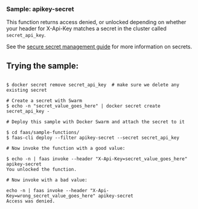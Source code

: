 ### Sample: apikey-secret

This function returns access denied, or unlocked depending on whether your header for X-Api-Key matches a secret in the cluster called `secret_api_key`.

See the [secure secret management guide](../../guide/secure_secret_management.md) for more information on secrets.

## Trying the sample:

```

$ docker secret remove secret_api_key  # make sure we delete any existing secret

# Create a secret with Swarm
$ echo -n "secret_value_goes_here" | docker secret create secret_api_key -

# Deploy this sample with Docker Swarm and attach the secret to it

$ cd faas/sample-functions/
$ faas-cli deploy --filter apikey-secret --secret secret_api_key

# Now invoke the function with a good value:

$ echo -n | faas invoke --header "X-Api-Key=secret_value_goes_here" apikey-secret
You unlocked the function.

# Now invoke with a bad value:

echo -n | faas invoke --header "X-Api-Key=wrong_secret_value_goes_here" apikey-secret
Access was denied.

```